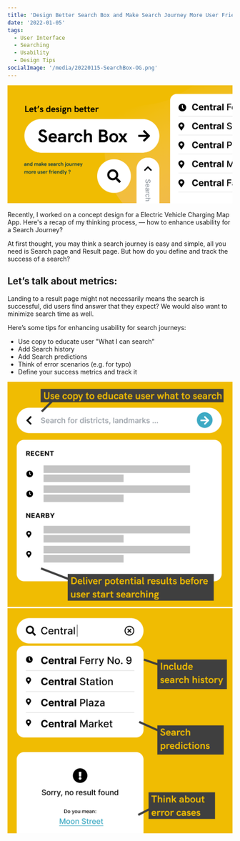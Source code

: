```yaml
---
title: 'Design Better Search Box and Make Search Journey More User Friendly?'
date: '2022-01-05'
tags:
  - User Interface
  - Searching
  - Usability
  - Design Tips
socialImage: '/media/20220115-SearchBox-OG.png'
---
```


![](media/20220115-SearchBox-OG.png)

Recently, I worked on a concept design for a Electric Vehicle Charging Map App. Here's a recap of my thinking process, — how to enhance usability for a Search Journey?

At first thought, you may think a search journey is easy and simple, all you need is Search page and Result page. But how do you define and track the success of a search?

## Let’s talk about metrics:

Landing to a result page might not necessarily means the search is successful, did users find answer that they expect? We would also want to minimize search time as well.

Here’s some tips for enhancing usability for search journeys:

- Use copy to educate user "What I can search”
- Add Search history
- Add Search predictions
- Think of error scenarios (e.g. for typo)
- Define your success metrics and track it

![](media/20220115-SearchBox-02.png)
![](media/20220115-SearchBox-03.png)
